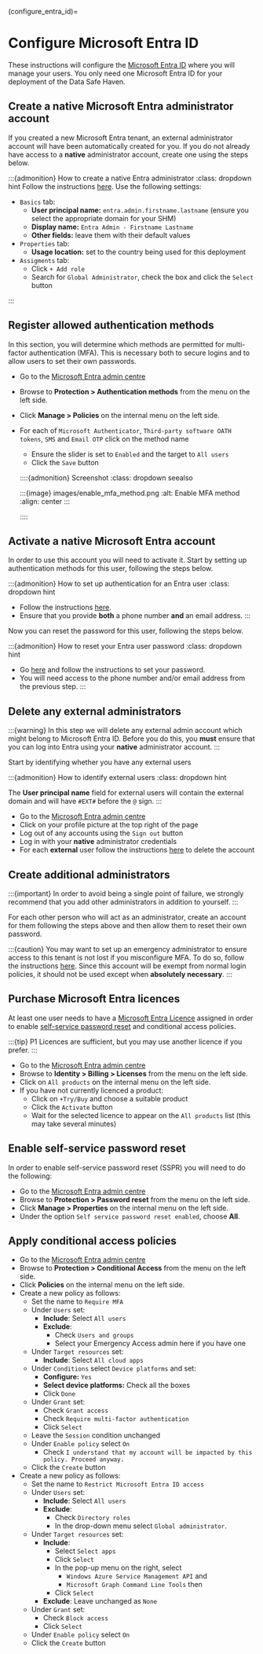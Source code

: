 (configure_entra_id)=

# Configure Microsoft Entra ID

These instructions will configure the [Microsoft Entra ID](https://www.microsoft.com/en-gb/security/business/identity-access/microsoft-entra-id) where you will manage your users.
You only need one Microsoft Entra ID for your deployment of the Data Safe Haven.

## Create a native Microsoft Entra administrator account

If you created a new Microsoft Entra tenant, an external administrator account will have been automatically created for you.
If you do not already have access to a **native** administrator account, create one using the steps below.

:::{admonition} How to create a native Entra administrator
:class: dropdown hint
Follow the instructions [here](https://learn.microsoft.com/en-us/entra/fundamentals/how-to-create-delete-users#create-a-new-user).
Use the following settings:

- `Basics` tab:
  - **User principal name:** `entra.admin.firstname.lastname` (ensure you select the appropriate domain for your SHM)
  - **Display name:** `Entra Admin - Firstname Lastname`
  - **Other fields:** leave them with their default values
- `Properties` tab:
  - **Usage location:** set to the country being used for this deployment
- `Assigments` tab:
  - Click `+ Add role`
  - Search for `Global Administrator`, check the box and click the `Select` button

:::

## Register allowed authentication methods

In this section, you will determine which methods are permitted for multi-factor authentication (MFA).
This is necessary both to secure logins and to allow users to set their own passwords.

- Go to the [Microsoft Entra admin centre](https://entra.microsoft.com/)
- Browse to **Protection > Authentication methods** from the menu on the left side.
- Click **Manage > Policies** on the internal menu on the left side.
- For each of `Microsoft Authenticator`, `Third-party software OATH tokens`, `SMS` and `Email OTP` click on the method name
    - Ensure the slider is set to `Enabled` and the target to `All users`
    - Click the `Save` button

    ::::{admonition} Screenshot
    :class: dropdown seealso

    :::{image} images/enable_mfa_method.png
    :alt: Enable MFA method
    :align: center
    :::

    ::::

## Activate a native Microsoft Entra account

In order to use this account you will need to activate it.
Start by setting up authentication methods for this user, following the steps below.

:::{admonition} How to set up authentication for an Entra user
:class: dropdown hint
- Follow the instructions [here](https://learn.microsoft.com/en-us/entra/identity/authentication/howto-mfa-userdevicesettings#add-authentication-methods-for-a-user).
- Ensure that you provide **both** a phone number **and** an email address.
:::

Now you can reset the password for this user, following the steps below.

:::{admonition} How to reset your Entra user password
:class: dropdown hint
- Go [here](https://passwordreset.microsoftonline.com/) and follow the instructions to set your password.
- You will need access to the phone number and/or email address from the previous step.
:::

## Delete any external administrators

:::{warning}
In this step we will delete any external admin account which might belong to Microsoft Entra ID.
Before you do this, you **must** ensure that you can log into Entra using your **native** administrator account.
:::

Start by identifying whether you have any external users

:::{admonition} How to identify external users
:class: dropdown hint

The **User principal name** field for external users will contain the external domain and will have `#EXT#` before the `@` sign.
:::

- Go to the [Microsoft Entra admin centre](https://entra.microsoft.com/)
- Click on your profile picture at the top right of the page
- Log out of any accounts using the `Sign out` button
- Log in with your **native** administrator credentials
- For each **external** user follow the instructions [here](https://learn.microsoft.com/en-us/entra/fundamentals/how-to-create-delete-users#delete-a-user) to delete the account

## Create additional administrators

:::{important}
In order to avoid being a single point of failure, we strongly recommend that you add other administrators in addition to yourself.
:::

For each other person who will act as an administrator, create an account for them following the steps above and then allow them to reset their own password.

:::{caution}
You may want to set up an emergency administrator to ensure access to this tenant is not lost if you misconfigure MFA.
To do so, follow the instructions [here](https://learn.microsoft.com/en-us/entra/identity/role-based-access-control/security-emergency-access).
Since this account will be exempt from normal login policies, it should not be used except when **absolutely necessary**.
:::

## Purchase Microsoft Entra licences

At least one user needs to have a [Microsoft Entra Licence](https://www.microsoft.com/en-gb/security/business/microsoft-entra-pricing) assigned in order to enable [self-service password reset](https://learn.microsoft.com/en-us/entra/identity/authentication/concept-sspr-licensing) and conditional access policies.

:::{tip}
P1 Licences are sufficient, but you may use another licence if you prefer.
:::

- Go to the [Microsoft Entra admin centre](https://entra.microsoft.com/)
- Browse to **Identity > Billing > Licenses** from the menu on the left side.
- Click on `All products` on the internal menu on the left side.
- If you have not currently licenced a product:
  - Click on `+Try/Buy` and choose a suitable product
  - Click the `Activate` button
  - Wait for the selected licence to appear on the `All products` list (this may take several minutes)

## Enable self-service password reset

In order to enable self-service password reset (SSPR) you will need to do the following:

- Go to the [Microsoft Entra admin centre](https://entra.microsoft.com/)
- Browse to **Protection > Password reset** from the menu on the left side.
- Click **Manage > Properties** on the internal menu on the left side.
- Under the option `Self service password reset enabled`, choose **All**.

## Apply conditional access policies

- Go to the [Microsoft Entra admin centre](https://entra.microsoft.com/)
- Browse to **Protection > Conditional Access** from the menu on the left side.
- Click **Policies** on the internal menu on the left side.
- Create a new policy as follows:
  - Set the name to `Require MFA`
  - Under `Users` set:
    - **Include**: Select `All users`
    - **Exclude**:
      - Check `Users and groups`
      - Select your Emergency Access admin here if you have one
  - Under `Target resources` set:
    - **Include**: Select `All cloud apps`
  - Under `Conditions` select `Device platforms` and set:
    - **Configure:** `Yes`
    - **Select device platforms:** Check all the boxes
    - Click `Done`
  - Under `Grant` set:
    - Check `Grant access`
    - Check `Require multi-factor authentication`
    - Click `Select`
  - Leave the `Session` condition unchanged
  - Under `Enable policy` select `On`
    - Check `I understand that my account will be impacted by this policy. Proceed anyway.`
  - Click the `Create` button
- Create a new policy as follows:
  - Set the name to `Restrict Microsoft Entra ID access`
  - Under `Users` set:
    - **Include**: Select `All users`
    - **Exclude**:
      - Check `Directory roles`
      - In the drop-down menu select `Global administrator`.
  - Under `Target resources` set:
    - **Include**:
      - Select `Select apps`
      - Click `Select`
      - In the pop-up menu on the right, select
        - `Windows Azure Service Management API` and
        - `Microsoft Graph Command Line Tools` then
      - Click `Select`
    - **Exclude**: Leave unchanged as `None`
  - Under `Grant` set:
    - Check `Block access`
    - Click `Select`
  - Under `Enable policy` select `On`
  - Click the `Create` button
